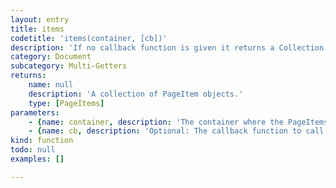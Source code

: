 ```yaml
---
layout: entry
title: items
codetitle: 'items(container, [cb])'
description: 'If no callback function is given it returns a Collection of items otherwise calls the given callback function for each of the PageItems in the given Document, Page, Layer or Group.'
category: Document
subcategory: Multi-Getters
returns:
    name: null
    description: 'A collection of PageItem objects.'
    type: [PageItems]
parameters:
    - {name: container, description: 'The container where the PageItems sit in', optional: false, type: [Document, Page, Layer, Group]}
    - {name: cb, description: 'Optional: The callback function to call for each PageItem. When this function returns false the loop stops. Passed arguments: item, loopCount.', optional: true, type: [null]}
kind: function
todo: null
examples: []

---
```

